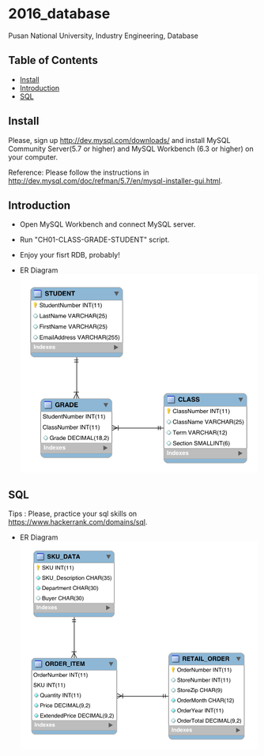 # 2016_database
Pusan National University, Industry Engineering, Database


## Table of Contents

- [Install](#install)
- [Introduction](#introduction)
- [SQL](#SQL)

## Install
Please, sign up http://dev.mysql.com/downloads/ and install MySQL Community Server(5.7 or higher) and MySQL Workbench (6.3 or higher) on your computer.

Reference: Please follow the instructions in http://dev.mysql.com/doc/refman/5.7/en/mysql-installer-gui.html.

## Introduction

- Open MySQL Workbench and connect MySQL server.
- Run "CH01-CLASS-GRADE-STUDENT" script.
- Enjoy your fisrt RDB, probably!

- ER Diagram
![CLASS-STUDENT-GRADE](/lecture/image/CH01-CLASS-STUDENT-GRADE.png)

## SQL

Tips : Please, practice your sql skills on https://www.hackerrank.com/domains/sql.

- ER Diagram
![ITEM-RETAIL-SKU](/lecture/image/CH02-ITEM-RETAIL-SKU.png)

